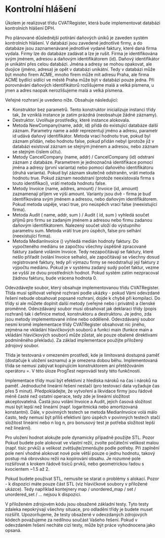 # Kontrolní hlášení #

Úkolem je realizovat třídu CVATRegister, která bude implementovat databázi kontrolních hlášení DPH.

Pro plánované důslednější potírání daňových úniků je zaveden systém kontrolních hlášení. V databázi jsou zavedené jednotlivé firmy, a do databáze jsou zaznamenávané jednotlivé vydané faktury, které daná firma vydala. Firmy lze do databáze zadávat a lze je rušit. Firma je identifikována svým jménem, adresou a daňovým identifikátorem (id). Daňový identifikátor je unikátní přes celou databázi. Jména a adresy se mohou opakovat, ale dvojice (jméno, adresa) je opět v databázi unikátní. Tedy v databázi může být mnoho firem ACME, mnoho firem může mít adresu Praha, ale firma ACME bydlící sídlící ve městě Praha může být v databázi pouze jedna. Při porovnávání daňových identifikátorů rozlišujeme malá a velká písmena, u jmen a adres naopak nerozlišujeme malá a velká písmena.

Veřejné rozhraní je uvedeno níže. Obsahuje následující:

* Konstruktor bez parametrů. Tento konstruktor inicializuje instanci třídy tak, že vzniklá instance je zatím prázdná (neobsahuje žádné záznamy).
* Destruktor. Uvolňuje prostředky, které instance alokovala.
* Metoda NewCompany(name, addr, id) přidá do existující databáze další záznam. Parametry name a addr reprezentují jméno a adresu, parametr id udává daňový identifikátor. Metoda vrací hodnotu true, pokud byl záznam přidán, nebo hodnotu false, pokud přidán nebyl (protože již v databázi existoval záznam se stejným jménem a adresou, nebo záznam se stejným číslem účtu).
* Metody CancelCompany (name, addr) / CancelCompany (id) odstraní záznam z databáze. Parametrem je jednoznačná identifikace pomocí jména a adresy (první varianta) nebo pomocí daňového identifikátoru (druhá varianta). Pokud byl záznam skutečně odstraněn, vrátí metoda hodnotu true. Pokud záznam neodstraní (protože neexistovala firma s touto identifikací), vrátí metoda hodnotu false.
* Metody Invoice (name, addres, amount) / Invoice (id, amount) zaznamenají příjem ve výši amount. Varianty jsou dvě - firma je buď identifikována svým jménem a adresou, nebo daňovým identifikátorem. Pokud metoda uspěje, vrací true, pro neúspěch vrací false (neexistující firma).
* Metoda Audit ( name, addr, sum ) / Audit ( id, sum ) vyhledá součet příjmů pro firmu se zadaným jménem a adresou nebo firmu zadanou daňovým identifikátorem. Nalezený součet uloží do výstupního parametru sum. Metoda vrátí true pro úspěch, false pro selhání (neexistující firma).
* Metoda MedianInvoice () vyhledá medián hodnoty faktury. Do vypočteného mediánu se započtou všechny úspěšně zpracované faktury zadané voláním Invoice. Tedy nezapočítávají se faktury, které nešlo přiřadit (volání Invoice selhalo), ale započítávají se všechny dosud registrované faktury, tedy při výmazu firmy se neodstraňují její faktury z výpočtu mediánu. Pokud je v systému zadaný sudý počet faktur, vezme se vyšší ze dvou prostředních hodnot. Pokud systém zatím nezpracoval žádnou fakturu, bude vrácena hodnota 0.

Odevzdávejte soubor, který obsahuje implementovanou třídu CVATRegister. Třída musí splňovat veřejné rozhraní podle ukázky - pokud Vámi odevzdané řešení nebude obsahovat popsané rozhraní, dojde k chybě při kompilaci. Do třídy si ale můžete doplnit další metody (veřejné nebo i privátní) a členské proměnné. Odevzdávaný soubor musí obsahovat jak deklaraci třídy (popis rozhraní) tak i definice metod, konstruktoru a destruktoru. Je jedno, zda jsou metody implementované inline nebo odděleně. Odevzdávaný soubor nesmí kromě implementace třídy CVATRegister obsahovat nic jiného, zejména ne vkládání hlavičkových souborů a funkci main (funkce main a vkládání hlavičkových souborů může zůstat, ale pouze obalené direktivami podmíněného překladu). Za základ implementace použijte přiložený zdrojový soubor.

Třída je testovaná v omezeném prostředí, kde je limitovaná dostupná paměť (dostačuje k uložení seznamu) a je omezena dobou běhu. Implementovaná třída se nemusí zabývat kopírujícím konstruktorem ani přetěžováním operátoru =. V této úloze ProgTest neprovádí testy této funkčnosti.

Implementace třídy musí být efektivní z hlediska nároků na čas i nároků na paměť. Jednoduché lineární řešení nestačí (pro testovací data vyžaduje čas přes 5 minut). Předpokládejte, že vytvoření a likvidace firmy jsou řádově méně časté než ostatní operace, tedy zde je lineární složitost akceptovatelná. Častá jsou volání Invoice a Audit, jejich časová složitost musí být lepší než lineární (např. logaritmická nebo amortizovaná konstantní). Dále, v povinných testech se metoda MedianInvoice volá málo často, tedy nemusí být příliš efektivní (pro úspěch v povinných testech stačí složitost lineární nebo n log n, pro bonusový test je potřeba složitost lepší než lineární).

Pro uložení hodnot alokujte pole dynamicky případně použijte STL. Pozor Pokud budete pole alokovat ve vlastní režii, zvolte počáteční velikost malou (např. tisíc prvků) a velikost zvětšujte/zmenšujte podle potřeby. Při zaplnění pole není vhodné alokovat nové pole větší pouze o jednu hodnotu, takový postup má obrovskou režii na kopírování obsahu. Je rozumné pole rozšiřovat s krokem řádově tisíců prvků, nebo geometrickou řadou s kvocientem ~1.5 až 2.

Pokud budete používat STL, nemusíte se starat o problémy s alokací. Pozor - k dispozici máte pouze část STL (viz hlavičkové soubory v přiložené ukázce). Tedy například kontejnery map / unordered_map / set / unordered_set / ... nejsou k dispozici.

V přiloženém zdrojovém kódu jsou obsažené základní testy. Tyto testy zdaleka nepokrývají všechny situace, pro odladění třídy je budete muset rozšířit. Upozorňujeme, že testy obsažené v odevzdaných zdrojových kódech považujeme za nedílnou součást Vašeho řešení. Pokud v odevzdaném řešení necháte cizí testy, může být práce vyhodnocena jako opsaná.
